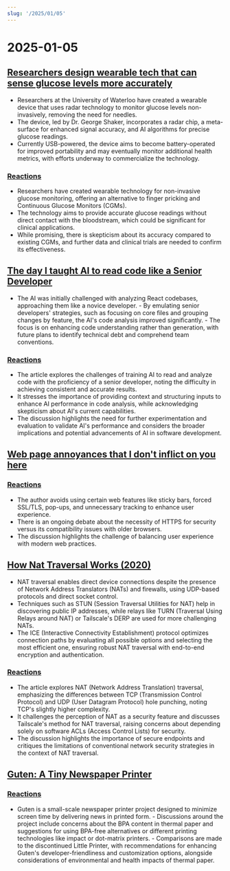 ```yaml
---
slug: '/2025/01/05'
---
```


# 2025-01-05

## [Researchers design wearable tech that can sense glucose levels more accurately](https://uwaterloo.ca/news/media/no-more-needles-tracking-blood-sugar-your-wrist)

- Researchers at the University of Waterloo have created a wearable device that uses radar technology to monitor glucose levels non-invasively, removing the need for needles.
- The device, led by Dr. George Shaker, incorporates a radar chip, a meta-surface for enhanced signal accuracy, and AI algorithms for precise glucose readings.
- Currently USB-powered, the device aims to become battery-operated for improved portability and may eventually monitor additional health metrics, with efforts underway to commercialize the technology.

### [Reactions](https://news.ycombinator.com/item?id=42599189)

- Researchers have created wearable technology for non-invasive glucose monitoring, offering an alternative to finger pricking and Continuous Glucose Monitors (CGMs).
- The technology aims to provide accurate glucose readings without direct contact with the bloodstream, which could be significant for clinical applications.
- While promising, there is skepticism about its accuracy compared to existing CGMs, and further data and clinical trials are needed to confirm its effectiveness.

## [The day I taught AI to read code like a Senior Developer](https://nmn.gl/blog/ai-senior-developer)

- The AI was initially challenged with analyzing React codebases, approaching them like a novice developer. - By emulating senior developers' strategies, such as focusing on core files and grouping changes by feature, the AI's code analysis improved significantly. - The focus is on enhancing code understanding rather than generation, with future plans to identify technical debt and comprehend team conventions.

### [Reactions](https://news.ycombinator.com/item?id=42601847)

- The article explores the challenges of training AI to read and analyze code with the proficiency of a senior developer, noting the difficulty in achieving consistent and accurate results.
- It stresses the importance of providing context and structuring inputs to enhance AI performance in code analysis, while acknowledging skepticism about AI's current capabilities.
- The discussion highlights the need for further experimentation and evaluation to validate AI's performance and considers the broader implications and potential advancements of AI in software development.

## [Web page annoyances that I don't inflict on you here](http://rachelbythebay.com/w/2025/01/04/cruft/)

### [Reactions](https://news.ycombinator.com/item?id=42599102)

- The author avoids using certain web features like sticky bars, forced SSL/TLS, pop-ups, and unnecessary tracking to enhance user experience.
- There is an ongoing debate about the necessity of HTTPS for security versus its compatibility issues with older browsers.
- The discussion highlights the challenge of balancing user experience with modern web practices.

## [How Nat Traversal Works (2020)](https://tailscale.com/blog/how-nat-traversal-works)

- NAT traversal enables direct device connections despite the presence of Network Address Translators (NATs) and firewalls, using UDP-based protocols and direct socket control.
- Techniques such as STUN (Session Traversal Utilities for NAT) help in discovering public IP addresses, while relays like TURN (Traversal Using Relays around NAT) or Tailscale's DERP are used for more challenging NATs.
- The ICE (Interactive Connectivity Establishment) protocol optimizes connection paths by evaluating all possible options and selecting the most efficient one, ensuring robust NAT traversal with end-to-end encryption and authentication.

### [Reactions](https://news.ycombinator.com/item?id=42600846)

- The article explores NAT (Network Address Translation) traversal, emphasizing the differences between TCP (Transmission Control Protocol) and UDP (User Datagram Protocol) hole punching, noting TCP's slightly higher complexity.
- It challenges the perception of NAT as a security feature and discusses Tailscale's method for NAT traversal, raising concerns about depending solely on software ACLs (Access Control Lists) for security.
- The discussion highlights the importance of secure endpoints and critiques the limitations of conventional network security strategies in the context of NAT traversal.

## [Guten: A Tiny Newspaper Printer](https://amanvir.com/guten)

### [Reactions](https://news.ycombinator.com/item?id=42599599)

- Guten is a small-scale newspaper printer project designed to minimize screen time by delivering news in printed form. - Discussions around the project include concerns about the BPA content in thermal paper and suggestions for using BPA-free alternatives or different printing technologies like impact or dot-matrix printers. - Comparisons are made to the discontinued Little Printer, with recommendations for enhancing Guten's developer-friendliness and customization options, alongside considerations of environmental and health impacts of thermal paper.

<head>
  <meta property="og:title" content="Researchers design wearable tech that can sense glucose levels more accurately" />
  <meta property="og:type" content="website" />
  <meta property="og:image" content="https://og.cho.sh/api/og/?title=Researchers%20design%20wearable%20tech%20that%20can%20sense%20glucose%20levels%20more%20accurately&subheading=Sunday%2C%20January%205%2C%202025%3A%20Hacker%20News%20Summary" />
</head>
